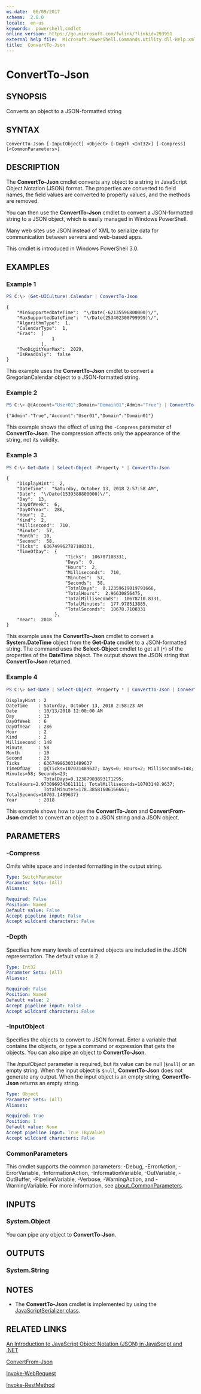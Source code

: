 ```yaml
---
ms.date:  06/09/2017
schema:  2.0.0
locale:  en-us
keywords:  powershell,cmdlet
online version: https://go.microsoft.com/fwlink/?linkid=293951
external help file:  Microsoft.PowerShell.Commands.Utility.dll-Help.xml
title:  ConvertTo-Json
---
```


# ConvertTo-Json

## SYNOPSIS

Converts an object to a JSON-formatted string

## SYNTAX

```
ConvertTo-Json [-InputObject] <Object> [-Depth <Int32>] [-Compress] [<CommonParameters>]
```

## DESCRIPTION

The **ConvertTo-Json** cmdlet converts any object to a string in JavaScript Object Notation (JSON) format.
The properties are converted to field names, the field values are converted to property values, and the methods are removed.

You can then use the **ConvertTo-Json** cmdlet to convert a JSON-formatted string to a JSON object, which is easily managed in Windows PowerShell.

Many web sites use JSON instead of XML to serialize data for communication between servers and web-based apps.

This cmdlet is introduced in Windows PowerShell 3.0.

## EXAMPLES

### Example 1

```powershell
PS C:\> (Get-UICulture).Calendar | ConvertTo-Json
```

```output
{
    "MinSupportedDateTime":  "\/Date(-62135596800000)\/",
    "MaxSupportedDateTime":  "\/Date(253402300799999)\/",
    "AlgorithmType":  1,
    "CalendarType":  1,
    "Eras":  [
                 1
             ],
    "TwoDigitYearMax":  2029,
    "IsReadOnly":  false
}
```

This example uses the **ConvertTo-Json** cmdlet to convert a GregorianCalendar object to a JSON-formatted string.

### Example 2

```powershell
PS C:\> @{Account="User01";Domain="Domain01";Admin="True"} | ConvertTo-Json -Compress
```

```output
{"Admin":"True","Account":"User01","Domain":"Domain01"}
```

This example shows the effect of using the `-Compress` parameter of **ConvertTo-Json**.
The compression affects only the appearance of the string, not its validity.

### Example 3

```powershell
PS C:\> Get-Date | Select-Object -Property * | ConvertTo-Json
```

```output
{
    "DisplayHint":  2,
    "DateTime":  "Saturday, October 13, 2018 2:57:58 AM",
    "Date":  "\/Date(1539388800000)\/",
    "Day":  13,
    "DayOfWeek":  6,
    "DayOfYear":  286,
    "Hour":  2,
    "Kind":  2,
    "Millisecond":  710,
    "Minute":  57,
    "Month":  10,
    "Second":  58,
    "Ticks":  636749962787108331,
    "TimeOfDay":  {
                      "Ticks":  106787108331,
                      "Days":  0,
                      "Hours":  2,
                      "Milliseconds":  710,
                      "Minutes":  57,
                      "Seconds":  58,
                      "TotalDays":  0.12359619019791666,
                      "TotalHours":  2.96630856475,
                      "TotalMilliseconds":  10678710.8331,
                      "TotalMinutes":  177.978513885,
                      "TotalSeconds":  10678.7108331
                  },
    "Year":  2018
}
```

This example uses the **ConvertTo-Json** cmdlet to convert a **System.DateTime** object from the **Get-Date** cmdlet to a JSON-formatted string. The command uses the **Select-Object** cmdlet to get all (`*`) of the properties of the **DateTime** object. The output shows the JSON string that **ConvertTo-Json** returned.

### Example 4

```powershell
PS C:\> Get-Date | Select-Object -Property * | ConvertTo-Json | ConvertFrom-Json
```

```output
DisplayHint : 2
DateTime    : Saturday, October 13, 2018 2:58:23 AM
Date        : 10/13/2018 12:00:00 AM
Day         : 13
DayOfWeek   : 6
DayOfYear   : 286
Hour        : 2
Kind        : 2
Millisecond : 148
Minute      : 58
Month       : 10
Second      : 23
Ticks       : 636749963031489637
TimeOfDay   : @{Ticks=107031489637; Days=0; Hours=2; Milliseconds=148; Minutes=58; Seconds=23;
              TotalDays=0.12387903893171295; TotalHours=2.9730969343611111; TotalMilliseconds=10703148.9637;
              TotalMinutes=178.38581606166667; TotalSeconds=10703.1489637}
Year        : 2018
```

This example shows how to use the **ConvertTo-Json** and **ConvertFrom-Json** cmdlet to convert an object to a JSON string and a JSON object.

## PARAMETERS

### -Compress
Omits white space and indented formatting in the output string.

```yaml
Type: SwitchParameter
Parameter Sets: (All)
Aliases:

Required: False
Position: Named
Default value: False
Accept pipeline input: False
Accept wildcard characters: False
```

### -Depth
Specifies how many levels of contained objects are included in the JSON representation.
The default value is 2.

```yaml
Type: Int32
Parameter Sets: (All)
Aliases:

Required: False
Position: Named
Default value: 2
Accept pipeline input: False
Accept wildcard characters: False
```

### -InputObject

Specifies the objects to convert to JSON format.
Enter a variable that contains the objects, or type a command or expression that gets the objects.
You can also pipe an object to **ConvertTo-Json**.

The *InputObject* parameter is required, but its value can be null (`$null`) or an empty string.
When the input object is `$null`, **ConvertTo-Json** does not generate any output.
When the input object is an empty string, **ConvertTo-Json** returns an empty string.

```yaml
Type: Object
Parameter Sets: (All)
Aliases:

Required: True
Position: 1
Default value: None
Accept pipeline input: True (ByValue)
Accept wildcard characters: False
```

### CommonParameters

This cmdlet supports the common parameters: -Debug, -ErrorAction, -ErrorVariable, -InformationAction, -InformationVariable, -OutVariable, -OutBuffer, -PipelineVariable, -Verbose, -WarningAction, and -WarningVariable. For more information, see [about_CommonParameters](https://go.microsoft.com/fwlink/?LinkID=113216).

## INPUTS

### System.Object

You can pipe any object to **ConvertTo-Json**.

## OUTPUTS

### System.String

## NOTES

- The **ConvertTo-Json** cmdlet is implemented by using the [JavaScriptSerializer class](/dotnet/api/system.web.script.serialization.javascriptserializer).

## RELATED LINKS

[An Introduction to JavaScript Object Notation (JSON) in JavaScript and .NET](/previous-versions/dotnet/articles/bb299886(v=msdn.10))

[ConvertFrom-Json](ConvertFrom-Json.md)

[Invoke-WebRequest](Invoke-WebRequest.md)

[Invoke-RestMethod](Invoke-RestMethod.md)


